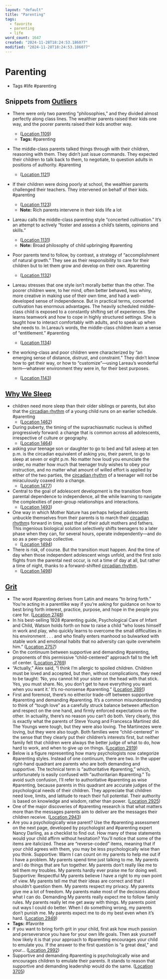 ```yaml
---
layout: "default"
title: "Parenting"
tags:
  - favorite
  - parenting
  - life
word_count: 1647
created: "2024-11-28T18:24:53.186077"
modified: "2024-11-28T18:24:53.186077"
---
```

# Parenting

- Tags #life #parenting

## Snippets from [Outliers](logseq/bak/highlights/books/outliers/2024-10-05t08_51_53409zdesktop/)

- There were only two parenting “philosophies,” and they divided almost perfectly along class lines. The wealthier parents raised their kids one way, and the poorer parents raised their kids another way.
  - ([Location 1109](https://readwise.io/to_kindle?action=open&asin=B001ANYDAO&location=1109))
  - **Tags:** #parenting

- The middle-class parents talked things through with their children, reasoning with them. They didn’t just issue commands. They expected their children to talk back to them, to negotiate, to question adults in positions of authority. #parenting
  - ([Location 1121](https://readwise.io/to_kindle?action=open&asin=B001ANYDAO&location=1121))

- If their children were doing poorly at school, the wealthier parents challenged their teachers. They intervened on behalf of their kids. #parenting
  - ([Location 1123](https://readwise.io/to_kindle?action=open&asin=B001ANYDAO&location=1123))
  - **Note:** Rich parents intervene in their kids life a lot


- Lareau calls the middle-class parenting style “concerted cultivation.” It’s an attempt to actively “foster and assess a child’s talents, opinions and skills.”
  - ([Location 1131](https://readwise.io/to_kindle?action=open&asin=B001ANYDAO&location=1131))
  - **Note:** Broad philosophy of child upbringing #parenting
- Poor parents tend to follow, by contrast, a strategy of “accomplishment of natural growth.” They see as their responsibility to care for their children but to let them grow and develop on their own. #parenting
  - ([Location 1132](https://readwise.io/to_kindle?action=open&asin=B001ANYDAO&location=1132))


- Lareau stresses that one style isn’t morally better than the other. The poorer children were, to her mind, often better behaved, less whiny, more creative in making use of their own time, and had a well-developed sense of independence. But in practical terms, concerted cultivation has enormous advantages. The heavily scheduled middle-class child is exposed to a constantly shifting set of experiences. She learns teamwork and how to cope in highly structured settings. She is taught how to interact comfortably with adults, and to speak up when she needs to. In Lareau’s words, the middle-class children learn a sense of “entitlement.” #parenting 
  - ([Location 1134](https://readwise.io/to_kindle?action=open&asin=B001ANYDAO&location=1134))
- the working-class and poor children were characterized by “an emerging sense of distance, distrust, and constraint.” They didn’t know how to get their way, or how to “customize”—using Lareau’s wonderful term—whatever environment they were in, for their best purposes.
  - ([Location 1143](https://readwise.io/to_kindle?action=open&asin=B001ANYDAO&location=1143))


## [Why We Sleep](docs/highlights/books/why-we-sleep/index/)

- children need more sleep than their older siblings or parents, but also that the [circadian rhythm](docs/circadian-rhythm/index/) of a young child runs on an earlier schedule. #parenting
  - ([Location 1462](https://readwise.io/to_kindle?action=open&asin=B06ZZ1YGJ5&location=1462))
- During puberty, the timing of the suprachiasmatic nucleus is shifted progressively forward: a change that is common across all adolescents, irrespective of culture or geography.
  - ([Location 1464](https://readwise.io/to_kindle?action=open&asin=B06ZZ1YGJ5&location=1464))
- asking your teenage son or daughter to go to bed and fall asleep at ten p.m. is the circadian equivalent of asking you, their parent, to go to sleep at seven or eight p.m. No matter how loud you enunciate the order, no matter how much that teenager truly wishes to obey your instruction, and no matter what amount of willed effort is applied by either of the two parties, the [circadian rhythm](docs/circadian-rhythm/index/) of a teenager will not be miraculously coaxed into a change. 
  - ([Location 1477](https://readwise.io/to_kindle?action=open&asin=B06ZZ1YGJ5&location=1477))
- Central to the goal of adolescent development is the transition from parental dependence to independence, all the while learning to navigate the complexities of peer-group relationships and interactions.
  - ([Location 1493](https://readwise.io/to_kindle?action=open&asin=B06ZZ1YGJ5&location=1493))
- One way in which Mother Nature has perhaps helped adolescents unbuckle themselves from their parents is to march their [circadian rhythm](docs/circadian-rhythm/index/)s forward in time, past that of their adult mothers and fathers. This ingenious biological solution selectively shifts teenagers to a later phase when they can, for several hours, operate independently—and do so as a peer-group collective.
  - ([Location 1494](https://readwise.io/to_kindle?action=open&asin=B06ZZ1YGJ5&location=1494))
- There is risk, of course. But the transition must happen. And the time of day when those independent adolescent wings unfold, and the first solo flights from the parental nest occur, is not a time of day at all, but rather a time of night, thanks to a forward-shifted [circadian rhythm](docs/circadian-rhythm/index/).
  - ([Location 1498](https://readwise.io/to_kindle?action=open&asin=B06ZZ1YGJ5&location=1498))

## [Grit](docs/highlights/books/grit/index/)

- The word #parenting derives from Latin and means “to bring forth.” You’re acting in a parentlike way if you’re asking for guidance on how to best bring forth interest, practice, purpose, and hope in the people you care for. ([Location 2748](https://readwise.io/to_kindle?action=open&asin=B010MH9V3W&location=2748))
- In his best-selling 1928 #parenting guide, Psychological Care of Infant and Child, Watson holds forth on how to raise a child “who loses himself in work and play, who quickly learns to overcome the small difficulties in his environment . . . and who finally enters manhood so bulwarked with stable work and emotional habits that no adversity can quite overwhelm him.” ([Location 2757](https://readwise.io/to_kindle?action=open&asin=B010MH9V3W&location=2757))
- On the continuum between supportive and demanding #parenting, proponents of this permissive “child-centered” approach fall to the left of center. ([Location 2769](https://readwise.io/to_kindle?action=open&asin=B010MH9V3W&location=2769))
- “Actually,” Alex said, “I think I’m allergic to spoiled children. Children must be loved and accepted, but then, without complications, they need to be taught: ‘No, you cannot hit your sister on the head with that stick. Yes, you must share. No, you don’t get to have everything you want when you want it.’ It’s no-nonsense #parenting.” ([Location 2891](https://readwise.io/to_kindle?action=open&asin=B010MH9V3W&location=2891))
- First and foremost, there’s no either/or trade-off between supportive #parenting and demanding #parenting. It’s a common misunderstanding to think of “tough love” as a carefully struck balance between affection and respect on the one hand, and firmly enforced expectations on the other. In actuality, there’s no reason you can’t do both. Very clearly, this is exactly what the parents of Steve Young and Francesca Martinez did. The Youngs were tough, but they were also loving. The Martinezes were loving, but they were also tough. Both families were “child-centered” in the sense that they clearly put their children’s interests first, but neither family felt that children were always the better judge of what to do, how hard to work, and when to give up on things. ([Location 2919](https://readwise.io/to_kindle?action=open&asin=B010MH9V3W&location=2919))
- Below is a figure representing how many psychologists now categorize #parenting styles. Instead of one continuum, there are two. In the upper right-hand quadrant are parents who are both demanding and supportive. The technical term is “authoritative #parenting,” which, unfortunately is easily confused with “authoritarian #parenting.” To avoid such confusion, I’ll refer to authoritative #parenting as wise #parenting, because parents in this quadrant are accurate judges of the psychological needs of their children. They appreciate that children need love, limits, and latitude to reach their full potential. Their authority is based on knowledge and wisdom, rather than power. ([Location 2925](https://readwise.io/to_kindle?action=open&asin=B010MH9V3W&location=2925))
- One of the major discoveries of #parenting research is that what matters more than the messages parents aim to deliver are the messages their children receive. ([Location 2943](https://readwise.io/to_kindle?action=open&asin=B010MH9V3W&location=2943))
- Are you a psychologically wise parent? Use the #parenting assessment on the next page, developed by psychologist and #parenting expert Nancy Darling, as a checklist to find out. How many of these statements would your child affirm without hesitation? You’ll notice that some of the items are italicized. These are “reverse-coded” items, meaning that if your child agrees with them, you may be less psychologically wise than you think. Supportive: Warm I can count on my parents to help me out if I have a problem. My parents spend time just talking to me. My parents and I do things that are fun together. My parents don’t really like me to tell them my troubles. My parents hardly ever praise me for doing well. Supportive: Respectful My parents believe I have a right to my own point of view. My parents tell me that their ideas are correct and that I shouldn’t question them. My parents respect my privacy. My parents give me a lot of freedom. My parents make most of the decisions about what I can do. Demanding My parents really expect me to follow family rules. My parents really let me get away with things. My parents point out ways I could do better. When I do something wrong, my parents don’t punish me. My parents expect me to do my best even when it’s hard. ([Location 2949](https://readwise.io/to_kindle?action=open&asin=B010MH9V3W&location=2949))
- **Tags:** #favorite
- If you want to bring forth grit in your child, first ask how much passion and perseverance you have for your own life goals. Then ask yourself how likely it is that your approach to #parenting encourages your child to emulate you. If the answer to the first question is “a great deal,” and your… ([Location 2992](https://readwise.io/to_kindle?action=open&asin=B010MH9V3W&location=2992))
- Supportive and demanding #parenting is psychologically wise and encourages children to emulate their parents. It stands to reason that supportive and demanding leadership would do the same. ([Location 3705](https://readwise.io/to_kindle?action=open&asin=B010MH9V3W&location=3705))